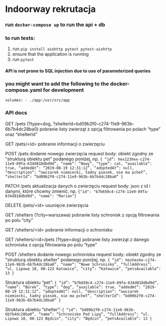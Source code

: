 # **Indoorway rekrutacja**

### run `docker-compose up` to run the api + db

### to run tests:
1. run `pip install aiohttp pytest pytest-aiohttp`
2. ensure that the application is running
3. run `pytest`

#### API is not prone to SQL injection due to use of parameterized queries

### you might want to add the following to the docker-compose.yaml for development

`volumes: - ./app:/usr/src/app`

### API docs

GET /pets (?type=dog, ?shelterId=bd09b2f0-c274-11e9-963b-6b7b4dc28ba0)
pobranie listy zwierząt z opcją filtrowania po polach “type” oraz “shelterId”

GET /pets/&lt;id&gt;
pobranie informacji o zwierzęciu

POST /pets
dodanie nowego zwierzęcia
request body: obiekt zgodny ze "strukturą obiektu pet" podanego poniżej, np.
`{
    “id”: hex123hex-c274-11e9-89fa-634d818dbd9d”,
    “name”: “Nowy”,
    “type”: cat,
    “available”: true,
    “addedAt”: “2019-08-19 12:31:12”,
    “adoptedAt”: null,
    “description”: “owczarek niemiecki, ładny piesek, nie ma pcheł”,
    “shelterId”: “bd09b2f0-c274-11e9-963b-6b7b4dc28ba0”
}`

PATCH /pets
aktualizacja danych o zwierzęciu
request body: json z id i danymi, które chcemy zmienić, np.
`{"id": "b7b650c4-c274-11e9-89fa-634d818dbd9d", "name": "Marian"}`

DELETE /pets/&lt;id&gt;
usunięcie zwierzęcia

GET /shelters (?city=warszawa)
pobranie listy schronisk z opcją filtrowania po polu “city”

GET /shelters/&lt;id&gt;
pobranie informacji o schronisku

GET /shelters/&lt;id&gt;/pets (?type=dog)
pobranie listy zwierząt z danego schroniska z opcją filtrowania po polu “type”

POST /shelters
dodanie nowego schroniska
request body: obiekt zgodny ze "strukturą obiektu shelter" podanego poniżej, np.
`{
    “id”: hexhexhe-c274-11e9-963b-6b7b4dc28ba0”,
    “name”: “Nowe Schronisko”,
    “fullAddress”: “ul. Lipowa 18, 00-123 Katowice”,
    “city”: “Katowice”,
    “petsAvailable”: 13
}`

Struktura obiektu “pet”:
`{
    “id”: “b7b650c4-c274-11e9-89fa-634d818dbd9d”,
    “name”: “Bürek”,
    “type”: “dog”,
    “available”: true,
    “addedAt”: “2019-08-19 12:31:12”,
    “adoptedAt”: null,
    “description”: “owczarek niemiecki, ładny piesek, nie ma pcheł”,
    “shelterId”: “bd09b2f0-c274-11e9-963b-6b7b4dc28ba0”
}`

Struktura obiektu “shelter”:
`{
    “id”: “bd09b2f0-c274-11e9-963b-6b7b4dc28ba0”,
    “name”: “Schronisko Pod Lipą”,
    “fullAddress”: “ul. Lipowa 18, 00-123 Będzin”,
    “city”: “Będzin”,
    “petsAvailable”: 13
}`
